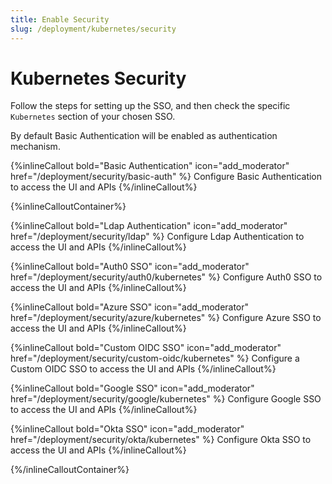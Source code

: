 ```yaml
---
title: Enable Security
slug: /deployment/kubernetes/security
---
```


# Kubernetes Security

Follow the steps for setting up the SSO, and then check the specific `Kubernetes` section of your chosen SSO.

<Note>

By default Basic Authentication will be enabled as authentication mechanism.

{%inlineCallout
    bold="Basic Authentication"
    icon="add_moderator"
    href="/deployment/security/basic-auth" %}
Configure Basic Authentication to access the UI and APIs
{%/inlineCallout%}

</Note>

{%inlineCalloutContainer%}

{%inlineCallout
    bold="Ldap Authentication"
    icon="add_moderator"
    href="/deployment/security/ldap" %}
Configure Ldap Authentication to access the UI and APIs
{%/inlineCallout%}

{%inlineCallout
    bold="Auth0 SSO"
    icon="add_moderator"
    href="/deployment/security/auth0/kubernetes" %}
Configure Auth0 SSO to access the UI and APIs
{%/inlineCallout%}

{%inlineCallout
    bold="Azure SSO"
    icon="add_moderator"
    href="/deployment/security/azure/kubernetes" %}
Configure Azure SSO to access the UI and APIs
{%/inlineCallout%}

{%inlineCallout
    bold="Custom OIDC SSO"
    icon="add_moderator"
    href="/deployment/security/custom-oidc/kubernetes" %}
Configure a Custom OIDC SSO to access the UI and APIs
{%/inlineCallout%}

{%inlineCallout
    bold="Google SSO"
    icon="add_moderator"
    href="/deployment/security/google/kubernetes" %}
Configure Google SSO to access the UI and APIs
{%/inlineCallout%}

{%inlineCallout
    bold="Okta SSO"
    icon="add_moderator"
    href="/deployment/security/okta/kubernetes" %}
Configure Okta SSO to access the UI and APIs
{%/inlineCallout%}

{%/inlineCalloutContainer%}
